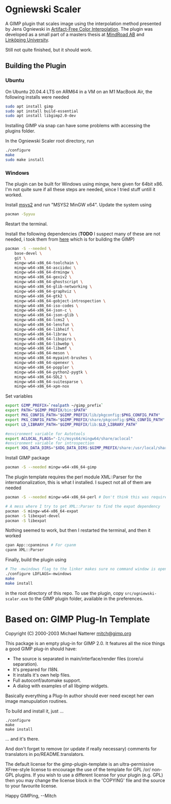 # Ogniewski Scaler
A GIMP plugin that scales image using the interpolation method presented by Jens Ogniewski in [Artifact-Free Color Interpolation](https://doi.org/10.1145/2788539.2788556). The plugin was developed as a small part of a masters thesis at [MindRoad AB](https://www.mindroad.se/en-GB) and [Linköping University](https://liu.se/).

Still not quite finished, but it should work.

## Building the Plugin
### Ubuntu
On Ubuntu 20.04.4 LTS on ARM64 in a VM on an M1 MacBook Air, the following installs were needed
```bash
sudo apt install gimp
sudo apt install build-essential
sudo apt install libgimp2.0-dev
```
Installing GIMP via snap can have some problems with accessing the plugins folder.

In the Ogniewski Scaler root directory, run
```bash
./configure
make
sudo make install
```

### Windows
The plugin can be built for Windows using mingw, here given for 64bit x86. I'm not quite sure if all these steps are needed, since I tried stuff untill it worked.

Install [msys2](https://msys2.github.io/) and run "MSYS2 MinGW x64". Update the system using
```bash
pacman -Syyuu
```
Restart the terminal.

Install the following dependencies (**TODO** I suspect many of these are not needed, i took them from [here](https://wiki.gimp.org/wiki/Hacking:Building/Windows#Cross-Compiling_GIMP_under_UNIX_using_crossroad) which is for building the GIMP)
```bash
pacman -S --needed \
    base-devel \
    git \
    mingw-w64-x86_64-toolchain \
    mingw-w64-x86_64-asciidoc \
    mingw-w64-x86_64-drmingw \
    mingw-w64-x86_64-gexiv2 \
    mingw-w64-x86_64-ghostscript \
    mingw-w64-x86_64-glib-networking \
    mingw-w64-x86_64-graphviz \
    mingw-w64-x86_64-gtk2 \
    mingw-w64-x86_64-gobject-introspection \
    mingw-w64-x86_64-iso-codes \
    mingw-w64-x86_64-json-c \
    mingw-w64-x86_64-json-glib \
    mingw-w64-x86_64-lcms2 \
    mingw-w64-x86_64-lensfun \
    mingw-w64-x86_64-libheif \
    mingw-w64-x86_64-libraw \
    mingw-w64-x86_64-libspiro \
    mingw-w64-x86_64-libwebp \
    mingw-w64-x86_64-libwmf \
    mingw-w64-x86_64-meson \
    mingw-w64-x86_64-mypaint-brushes \
    mingw-w64-x86_64-openexr \
    mingw-w64-x86_64-poppler \
    mingw-w64-x86_64-python2-pygtk \
    mingw-w64-x86_64-SDL2 \
    mingw-w64-x86_64-suitesparse \
    mingw-w64-x86_64-xpm-nox
```

Set variables
```bash
export GIMP_PREFIX=`realpath ~/gimp_prefix`
export PATH="$GIMP_PREFIX/bin:$PATH"
export PKG_CONFIG_PATH="$GIMP_PREFIX/lib/pkgconfig:$PKG_CONFIG_PATH"
export PKG_CONFIG_PATH="$GIMP_PREFIX/share/pkgconfig:$PKG_CONFIG_PATH"
export LD_LIBRARY_PATH="$GIMP_PREFIX/lib:$LD_LIBRARY_PATH"

#environment variable for Autotools
export ACLOCAL_FLAGS="-I/c/msys64/mingw64/share/aclocal"
#environment variable for introspection
export XDG_DATA_DIRS="$XDG_DATA_DIRS:$GIMP_PREFIX/share:/usr/local/share/:/usr/share/:/mingw64/share/"
```

Install GIMP package
```bash
pacman -S --needed mingw-w64-x86_64-gimp
```

The plugin template requires the perl module XML::Parser for the internationalization, this is what I installed. I supect not all of them are needed
```bash
pacman -S --needed mingw-w64-x86_64-perl # Don't think this was required

# A mess where I try to get XML::Parser to find the expat dependency
pacman -S mingw-w64-x86_64-expat
pacman -S libexpat-devel
pacman -S libexpat
```
Nothing seemed to work, but then I restarted the terminal, and then it worked
```bash
cpan App::cpanminus # For cpanm
cpanm XML::Parser
```

Finally, build the plugin using
```bash
# The -mwindows flag to the linker makes sure no command window is opened
./configure LDFLAGS=-mwindows
make
make install
```
in the root directory of this repo. To use the plugin, copy `src/ogniewski-scaler.exe` to the GIMP plugin folder, available in the preferences.


Based on: GIMP Plug-In Template
=====================

Copyright (C) 2000-2003  Michael Natterer <mitch@gimp.org>


This package is an empty plug-in for GIMP 2.0. It features all the
nice things a good GIMP plug-in should have:

- The source is separated in main/interface/render files (core/ui separation).
- It's prepared for I18N.
- It installs it's own help files.
- Full autoconf/automake support.
- A dialog with examples of all libgimp widgets.

Basically everything a Plug-In author should ever need except
her own image manupulation routines.


To build and install it, just ...

	./configure
	make
	make install

 ... and it's there.

And don't forget to remove (or update if really necessary) comments
for translators in po/README.translators.

The default license for the gimp-plugin-template is an ultra-permissive
XFree-style license to encourage the use of the template for GPL /or/
non-GPL plugins.  If you wish to use a different license for your plugin
(e.g. GPL) then you may change the license block in the 'COPYING' file
and the source to your favourite license.


Happy GIMPing,
--Mitch
